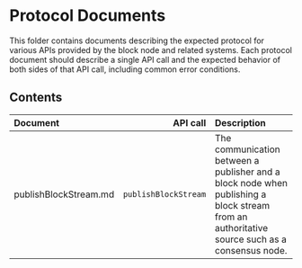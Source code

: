 # Protocol Documents

This folder contains documents describing the expected protocol for various
APIs provided by the block node and related systems.
Each protocol document should describe a single API call and the expected
behavior of both sides of that API call, including common error conditions.

## Contents
| Document | API call | Description |
|:---|---:|:---|
| publishBlockStream.md | `publishBlockStream` | The communication between a publisher and a block node when publishing a block stream from an authoritative source such as a consensus node.|
